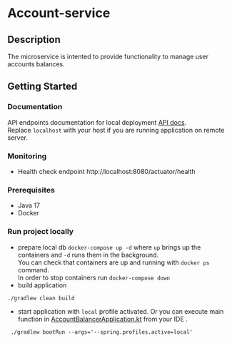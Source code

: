 # Account-service
## Description
The microservice is intented to provide functionality to manage user accounts balances.

## Getting Started
### Documentation
API endpoints documentation for local deployment [API docs](http://localhost:8080/actuator/swagger-ui.html?configUrl=/actuator/api-docs/swagger-config#/).<br>
Replace `localhost` with your host if you are running application on remote server.

### Monitoring
- Health check endpoint http://localhost:8080/actuator/health

### Prerequisites
- Java 17
- Docker

### Run project locally

- prepare local db `docker-compose up -d` where `up` brings up the containers and `-d` runs them in the background.<br>
  You can check that containers are up and running with `docker ps` command.<br>
  In order to stop containers run `docker-compose down`
- build application

```
./gradlew clean build
```

- start application with `local` profile activated. Or you can execute main function in [AccountBalancerApplication.kt](src%2Fmain%2Fkotlin%2Fcom%2Faccount_balancer%2FAccountBalancerApplication.kt) from your IDE .

```
 ./gradlew bootRun --args='--spring.profiles.active=local'
```